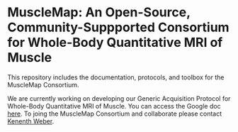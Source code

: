 # MuscleMap: An Open-Source, Community-Suppported Consortium for Whole-Body Quantitative MRI of Muscle

This repository includes the documentation, protocols, and toolbox for the MuscleMap Consortium.

We are currently working on developing our Generic Acquisition Protocol for Whole-Body Quantitative MRI of Muscle. You can access the Google doc [here](https://docs.google.com/document/d/1q7AAnPEr7Rj5gb9d_mLrRnAiav1f32J-RPswvOPk5xE/edit?usp=sharing). To joing the MuscleMap Consortium and collaborate please contact [Kenenth Weber](mailto:kenweber@stanford.edu).
